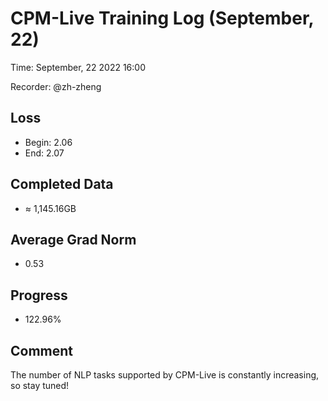 
# CPM-Live Training Log (September, 22)

Time: September, 22 2022 16:00

Recorder: @zh-zheng

## Loss
- Begin: 2.06
- End: 2.07
	
## Completed Data
- $\approx$ 1,145.16GB

## Average Grad Norm
- 0.53

## Progress
- 122.96%

## Comment

The number of NLP tasks supported by CPM-Live is constantly increasing, so stay tuned!
